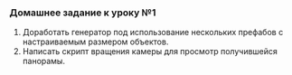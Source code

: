﻿### Домашнее задание к уроку №1

1. Доработать генератор под использование нескольких префабов с настраиваемым размером объектов.
2. Написать скрипт вращения камеры для просмотр получившейся панорамы.